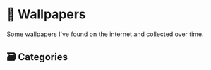 # 🎨 Wallpapers

Some wallpapers I've found on the internet and collected over time.

## 🗃️ Categories

<!-- automated section below -->

<!-- automated section above -->

